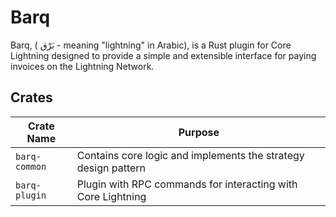 # Barq

Barq, ( بَرْق - meaning "lightning" in Arabic), is a Rust plugin for Core Lightning designed to provide a simple and extensible interface for paying invoices on the Lightning Network.

## Crates

| Crate Name    | Purpose                                                        |
| ------------- | -------------------------------------------------------------- |
| `barq-common` | Contains core logic and implements the strategy design pattern |
| `barq-plugin` | Plugin with RPC commands for interacting with Core Lightning   |
